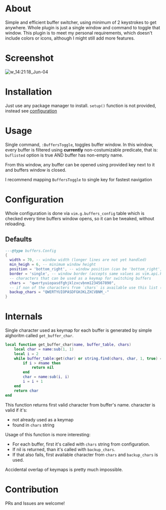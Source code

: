 # About
Simple and efficient buffer switcher, using minimum of 2 keystrokes to get anywhere.
Whole plugin is just a single window and command to toggle that window.
This plugin is to meet my personal requirements, which doesn't include colors or icons, although I might still add more features.

# Screenshot
![w_14:21:18_Jun-04](https://github.com/user-attachments/assets/5eb9b122-21aa-4624-93fc-3ace0b58091c)

# Installation
Just use any package manager to install.
`setup()` function is not provided, instead see [configuration](#configuration)

# Usage
Single command, `:BuffersToggle`, toggles buffer window.
In this window, every buffer is filtered using **currently** non-costumizable predicate,
that is: `buflisted` option is true AND buffer has non-empty name.

From this window, any buffer can be opened using provided key next to it and buffers window is closed.

I recommend mapping `BuffersToggle` to single key for fastest navigation

# Configuration
Whole configuration is done via `vim.g.buffers_config` table which is checked every time buffers window opens,
so it can be tweaked, without reloading.
## Defaults
```lua
---@type buffers.Config
{
  width = 70, -- window width (longer lines are not yet handled)
  min_heigh = 6, -- minimum window height
  position = 'bottom_right', -- window position (can be 'bottom_right', 'top_right' or 'center')
  border = 'single', -- window border (accepts same values as vim.api.keyset.win_config.border)
  -- characters that can be used as a keymap for switching buffers
  chars =  "qwertyuiopasdfghjklzxcvbnm1234567890",
  -- if non of the characters from `chars` is available use this list (see #internals for more info)
  backup_chars = "QWERTYUIOPASDFGHJKLZXCVBNM_-"
}
```

# Internals
Single character used as keymap for each buffer is generated by simple alghoritm called `get_buffer_char`.
```lua
local function get_buffer_char(name, buffer_table, chars)
	local char = name:sub(1, 1)
	local i = 2
	while buffer_table:get(char) or string.find(chars, char, 1, true) == nil do
		if i > #name then
			return nil
		end
		char = name:sub(i, i)
		i = i + 1
	end
	return char
end
```
This function returns first valid character from buffer's name.
character is valid if it's:
- not already used as a keymap
- found in `chars` string

Usage of this function is more interesting:
- For each buffer, first it's called with `chars` string from configuration.
- If nil is returned, than it's called with `backup_chars`.
- If that also fails, first available character from `chars` and `backup_chars` is used.

Accidental overlap of keymaps is pretty much impossible.

# Contribution
PRs and Issues are welcome!
